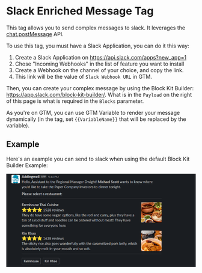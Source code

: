 # Slack Enriched Message Tag

This tag allows you to send complex messages to slack. It leverages the [chat.postMessage](https://api.slack.com/methods/chat.postMessage) API.

To use this tag, you must have a Slack Application, you can do it this way:

1. Create a Slack Application on https://api.slack.com/apps?new_app=1
2. Chose "Incoming Webhooks" in the list of feature you want to install
3. Create a Webhook on the channel of your choice, and copy the link.
4. This link will be the value of `Slack Webhook URL` in GTM.

Then, you can create your complex message by using the Block Kit Builder: https://app.slack.com/block-kit-builder/.
What is in the `Payload` on the right of this page is what is required in the `Blocks` parameter.

As you're on GTM, you can use GTM Variable to render your message dynamically (in the tag, set `{{VariableName}}` that will be replaced by the variable).

## Example

Here's an example you can send to slack when using the default Block Kit Builder Example:

![Slack Message Example](./slack_example.png)
